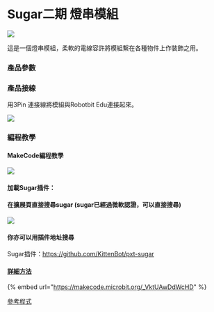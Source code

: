 # Sugar二期 燈串模組

![](https://kittenbothk.readthedocs.io/en/latest/\_images/stringlight\_render.png)

這是一個燈串模組，柔軟的電線容許將模組繫在各種物件上作裝飾之用。

### 產品參數

### 產品接線

用3Pin 連接線將模組與Robotbit Edu連接起來。

![](https://kittenbothk.readthedocs.io/en/latest/\_images/stringlight\_wire.png)

### 編程教學

#### MakeCode編程教學

![](https://kittenbothk.readthedocs.io/en/latest/\_images/mcbanner15.png)

#### 加載Sugar插件：

#### 在擴展頁直接搜尋sugar (sugar已經過微軟認證，可以直接搜尋)

![](https://kittenbothk.readthedocs.io/en/latest/\_images/sugar\_search.gif)

#### 你亦可以用插件地址搜尋

Sugar插件：https://github.com/KittenBot/pxt-sugar

#### [詳細方法](../../programmingplatforms/makecode/kittenbotandmakecode.md)

{% embed url="https://makecode.microbit.org/_VktUAwDdWcHD" %}

[參考程式](https://makecode.microbit.org/\_VktUAwDdWcHD)
